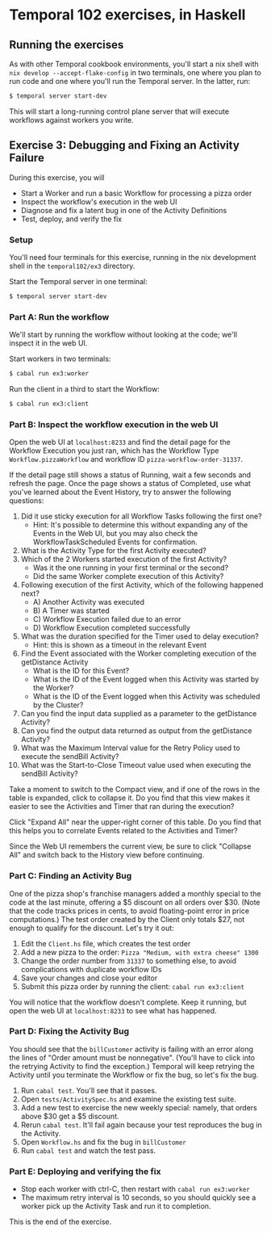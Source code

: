 # Temporal 102 exercises, in Haskell

## Running the exercises

As with other Temporal cookbook environments, you'll start a nix shell
with `nix develop --accept-flake-config` in two terminals, one where you
plan to run code and one where you'll run the Temporal server. In the
latter, run:

```bash
$ temporal server start-dev
```

This will start a long-running control plane server that will execute
workflows against workers you write.

## Exercise 3: Debugging and Fixing an Activity Failure

During this exercise, you will

- Start a Worker and run a basic Workflow for processing a pizza order
- Inspect the workflow's execution in the web UI
- Diagnose and fix a latent bug in one of the Activity Definitions
- Test, deploy, and verify the fix

### Setup

You'll need four terminals for this exercise, running in the nix
development shell in the `temporal102/ex3` directory.

Start the Temporal server in one terminal:

```bash
$ temporal server start-dev
```

### Part A: Run the workflow

We'll start by running the workflow without looking at the code; we'll
inspect it in the web UI.

Start workers in two terminals:

```bash
$ cabal run ex3:worker
```

Run the client in a third to start the Workflow:

```bash
$ cabal run ex3:client
```

### Part B: Inspect the workflow execution in the web UI

Open the web UI at `localhost:8233` and find the detail page for the
Workflow Execution you just ran, which has the Workflow Type
`Workflow.pizzaWorkflow` and workflow ID `pizza-workflow-order-31337`.

If the detail page still shows a status of Running, wait a few seconds and refresh the page. Once the page shows a status of Completed, use what you've learned about the Event History, try to answer the following questions:

1. Did it use sticky execution for all Workflow Tasks following the first one?
   - Hint: It's possible to determine this without expanding any of the Events in the Web UI, but you may also check the WorkflowTaskScheduled Events for confirmation.
2. What is the Activity Type for the first Activity executed?
3. Which of the 2 Workers started execution of the first Activity?
   - Was it the one running in your first terminal or the second?
   - Did the same Worker complete execution of this Activity?
4. Following execution of the first Activity, which of the following happened next?
   - A) Another Activity was executed
   - B) A Timer was started
   - C) Workflow Execution failed due to an error
   - D) Workflow Execution completed successfully
5. What was the duration specified for the Timer used to delay execution?
   - Hint: this is shown as a timeout in the relevant Event
6. Find the Event associated with the Worker completing execution of the getDistance Activity
   - What is the ID for this Event?
   - What is the ID of the Event logged when this Activity was started by the Worker?
   - What is the ID of the Event logged when this Activity was scheduled by the Cluster?
7. Can you find the input data supplied as a parameter to the getDistance Activity?
8. Can you find the output data returned as output from the getDistance Activity?
9. What was the Maximum Interval value for the Retry Policy used to execute the sendBill Activity?
10. What was the Start-to-Close Timeout value used when executing the sendBill Activity?

Take a moment to switch to the Compact view, and if one of the rows in the table is expanded, click to collapse it. Do you find that this view makes it easier to see the Activities and Timer that ran during the execution?

Click "Expand All" near the upper-right corner of this table. Do you find that this helps you to correlate Events related to the Activities and Timer?

Since the Web UI remembers the current view, be sure to click "Collapse All" and switch back to the History view before continuing.

### Part C: Finding an Activity Bug

One of the pizza shop's franchise managers added a monthly special to
the code at the last minute, offering a $5 discount on all orders over
$30. (Note that the code tracks prices in cents, to avoid floating-point
error in price computations.) The test order created by the Client only
totals $27, not enough to qualify for the discount. Let's try it out:

1. Edit the `Client.hs` file, which creates the test order
2. Add a new pizza to the order: `Pizza "Medium, with extra cheese" 1300`
3. Change the order number from `31337` to something else, to avoid
   complications with duplicate workflow IDs
4. Save your changes and close your editor
5. Submit this pizza order by running the client: `cabal run ex3:client`

You will notice that the workflow doesn't complete. Keep it running, but
open the web UI at `localhost:8233` to see what has happened.

### Part D: Fixing the Activity Bug

You should see that the `billCustomer` activity is failing with an error
along the lines of "Order amount must be nonnegative". (You'll have to
click into the retrying Activity to find the exception.) Temporal will
keep retrying the Activity until you terminate the Workflow or fix the
bug, so let's fix the bug.

1. Run `cabal test`. You'll see that it passes.
2. Open `tests/ActivitySpec.hs` and examine the existing test suite.
3. Add a new test to exercise the new weekly special: namely, that
   orders above $30 get a $5 discount.
4. Rerun `cabal test`. It'll fail again because your test reproduces the
   bug in the Activity.
5. Open `Workflow.hs` and fix the bug in `billCustomer`
6. Run `cabal test` and watch the test pass.

### Part E: Deploying and verifying the fix

- Stop each worker with ctrl-C, then restart with `cabal run ex3:worker`
- The maximum retry interval is 10 seconds, so you should quickly see a
  worker pick up the Activity Task and run it to completion.

This is the end of the exercise.
